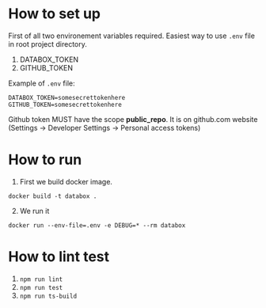 # How to set up

First of all two environement variables required. Easiest way to use
`.env` file in root project directory.
1. DATABOX_TOKEN
2. GITHUB_TOKEN

Example of `.env` file:

```
DATABOX_TOKEN=somesecrettokenhere
GITHUB_TOKEN=somesecrettokenhere
```

Github token MUST have the scope **public_repo**.
It is on github.com website (Settings -> Developer Settings
-> Personal access tokens)

# How to run

1. First we build docker image.

`docker build -t databox .`

2. We run it

`docker run --env-file=.env -e DEBUG=* --rm databox`

# How to lint test

1. `npm run lint`
2. `npm run test`
3. `npm run ts-build`
